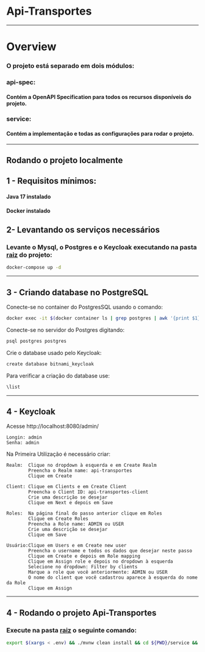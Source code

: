 # Api-Transportes

<hr>

# Overview
### O projeto está separado em dois módulos:
### api-spec:
#### Contém a OpenAPI Specification para todos os recursos disponíveis do projeto.

### service:
#### Contém a implementação e todas as configurações para rodar o projeto.

<hr>

## Rodando o projeto localmente
## 1 - Requisitos mínimos: 
#### Java 17 instalado
#### Docker instalado

## 2- Levantando os serviços necessários
### Levante o Mysql, o Postgres e o Keycloak executando na pasta [raiz](./) do projeto:

```bash
docker-compose up -d
```

<hr>

## 3 - Criando database no PostgreSQL

Conecte-se no container do PostgresSQL usando o comando:

```bash
docker exec -it $(docker container ls | grep postgres | awk '{print $1}') /bin/bash
```

Conecte-se no servidor do Postgres digitando:

```bash
psql postgres postgres
```

Crie o database usado pelo Keycloak:

```bash
create database bitnami_keycloak
```

Para verificar a criação do database use:

```bash
\list
```

<hr>

## 4 - Keycloak

Acesse http://localhost:8080/admin/

    Longin: admin
    Senha: admin

Na Primeira Utilização é necessário criar:
    
    Realm:  Clique no dropdown à esquerda e em Create Realm
            Preencha o Realm name: api-transportes
            Clique em Create

    Client: Clique em Clients e em Create Client
            Preencha o Client ID: api-transportes-client
            Crie uma descrição se desejar
            Clique em Next e depois em Save

    Roles:  Na página final do passo anterior clique em Roles
            Clique em Create Roles
            Preencha a Role name: ADMIN ou USER
            Crie uma descrição se desejar
            Clique em Save
    
    Usuário:Clique em Users e em Create new user
            Preencha o username e todos os dados que desejar neste passo
            Clique em Create e depois em Role mapping
            Clique em Assign role e depois no dropdown à esquerda
            Selecione no dropdown: Filter by clients
            Marque a role que você anteriormente: ADMIN ou USER
            O nome do client que você cadastrou aparece à esquerda do nome da Role
            Clique em Assign

<hr>

## 4 - Rodando o projeto Api-Transportes

### Execute na pasta [raiz](./) o seguinte comando:
```bash
export $(xargs < .env) && ./mvnw clean install && cd ${PWD}/service && ./mvnw spring-boot:run
```
